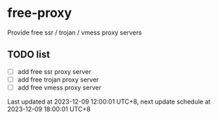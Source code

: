 
# free-proxy
Provide free ssr / trojan / vmess proxy servers


## TODO list
- [ ] add free ssr proxy server
- [ ] add free trojan proxy server
- [ ] add free vmess proxy server

Last updated at 2023-12-09 12:00:01 UTC+8, next update schedule at 2023-12-09 18:00:01 UTC+8

